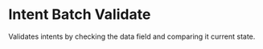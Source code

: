 # Intent Batch Validate

Validates intents by checking the data field and comparing it current state. 
